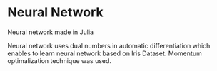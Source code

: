 # Neural Network
Neural network made in Julia

Neural network uses dual numbers in automatic differentiation which enables to learn neural network based on Iris Dataset. 
Momentum optimalization technique was used.
